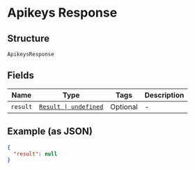
# Apikeys Response

## Structure

`ApikeysResponse`

## Fields

| Name | Type | Tags | Description |
|  --- | --- | --- | --- |
| `result` | [`Result \| undefined`](../../doc/models/result.md) | Optional | - |

## Example (as JSON)

```json
{
  "result": null
}
```

